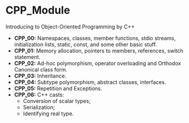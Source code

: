 # CPP_Module

<style>
red { color: red }
yellow { color: green }
</style>

Introducing to Object-Oriented Programming by C++

- **CPP_00:** Namespaces, classes, member functions, stdio streams, initialization lists, static, const, and some other basic stuff.
- **CPP_01:** Memory allocation, pointers to members, references, switch statement.
- **CPP_02:** Ad-hoc polymorphism, operator overloading and Orthodox Canonical class form.
- **CPP_03:** Inheritance.
- **CPP_04:** Subtype polymorphism, abstract classes, interfaces.
- **CPP_05:** Repetition and Exceptions.
- **CPP_06:** C++ casts:
    * Conversion of scalar types;
    * Serialization;
    * Identifying real type.

